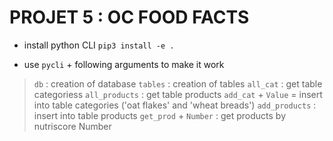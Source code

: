 # PROJET 5 : OC FOOD FACTS
- install python CLI ```pip3 install -e .``` <br>

- use ```pycli``` + following arguments to make it work

> ```db``` : creation of database
> ```tables``` : creation of tables
> ```all_cat``` : get table categoriess
> ```all_products``` : get table products
> ```add_cat``` + ```Value``` = insert into table categories ('oat flakes' and 'wheat breads')
> ```add_products``` : insert into table products
> ```get_prod``` + ```Number``` : get products by nutriscore Number
